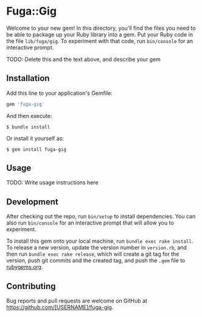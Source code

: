# Fuga::Gig

Welcome to your new gem! In this directory, you'll find the files you need to be able to package up your Ruby library into a gem. Put your Ruby code in the file `lib/fuga/gig`. To experiment with that code, run `bin/console` for an interactive prompt.

TODO: Delete this and the text above, and describe your gem

## Installation

Add this line to your application's Gemfile:

```ruby
gem 'fuga-gig'
```

And then execute:

    $ bundle install

Or install it yourself as:

    $ gem install fuga-gig

## Usage

TODO: Write usage instructions here

## Development

After checking out the repo, run `bin/setup` to install dependencies. You can also run `bin/console` for an interactive prompt that will allow you to experiment.

To install this gem onto your local machine, run `bundle exec rake install`. To release a new version, update the version number in `version.rb`, and then run `bundle exec rake release`, which will create a git tag for the version, push git commits and the created tag, and push the `.gem` file to [rubygems.org](https://rubygems.org).

## Contributing

Bug reports and pull requests are welcome on GitHub at https://github.com/[USERNAME]/fuga-gig.
